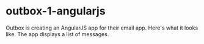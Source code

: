 # outbox-1-angularjs
Outbox is creating an AngularJS app for their email app. Here's what it looks like. The app displays a list of messages.
